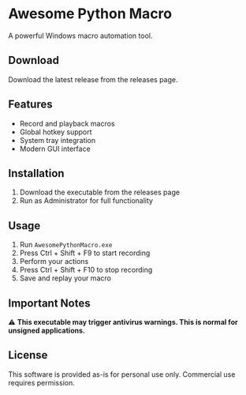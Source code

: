 # Awesome Python Macro

A powerful Windows macro automation tool.

## Download

Download the latest release from the releases page.

## Features

- Record and playback macros
- Global hotkey support
- System tray integration
- Modern GUI interface

## Installation

1. Download the executable from the releases page
2. Run as Administrator for full functionality

## Usage

1. Run `AwesomePythonMacro.exe`
2. Press Ctrl + Shift + F9 to start recording
3. Perform your actions
4. Press Ctrl + Shift + F10 to stop recording
5. Save and replay your macro

## Important Notes

⚠️ **This executable may trigger antivirus warnings. This is normal for unsigned applications.**

## License

This software is provided as-is for personal use only. Commercial use requires permission.
